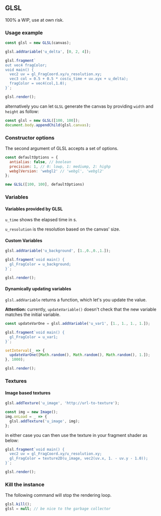 ## GLSL

100% a WIP, use at own risk.

### Usage example

```javascript
const glsl = new GLSL(canvas);

glsl.addVariable('u_delta', [0, 2, 4]);

glsl.fragment`
out vec4 fragColor;
void main() {
  vec2 uv = gl_FragCoord.xy/u_resolution.xy;
  vec3 col = 0.5 + 0.5 * cos(u_time + uv.xyx + u_delta);
  fragColor = vec4(col,1.0);
}`;

glsl.render();
```

alternatively you can let `GLSL` generate the canvas by providing `width` and `height` as follow:
```javascript
const glsl = new GLSL([100, 100]);
document.body.appendChild(glsl.canvas);
```

### Constructor options
The second argument of GLSL accepts a set of options.

```javascript
const defaultOptions = {
  antialias: false, // boolean
  precision: 1, // 0: lowp, 1: mediump, 2: highp
  webglVersion: 'webgl2' // 'webgl', 'webgl2'
};

new GLSL([100, 100], defaultOptions)
```

### Variables

#### Variables provided by GLSL
`u_time` shows the elapsed time in s.

`u_resolution` is the resolution based on the canvas' size.

#### Custom Variables

```javascript
glsl.addVariable('u_background', [1.,0.,0.,1.]);

glsl.fragment`void main() {
  gl_FragColor = u_background;
}`;

glsl.render();
```

#### Dynamically updating variables
`glsl.addVariable` returns a function, which let's you update the value.

**Attention:** currently, `updateVariable()` doesn't check that the new variable matches the initial variable.

```javascript
const updateVarOne = glsl.addVariable('u_var1', [1., 1., 1., 1.]);

glsl.fragment`void main() {
  gl_FragColor = u_var1;
}`;

setInterval(_ => {
  updateVarOne([Math.random(), Math.random(), Math.random(), 1.]);
}, 1000);

glsl.render();
```

### Textures

#### Image based textures
```javascript
glsl.addTexture('u_image', 'http://url-to-texture');
```
```javascript
const img = new Image();
img.onLoad = _ => {
  glsl.addTexture('u_image', img);
};
```

in either case you can then use the texture in your fragment shader as below:

```javascript
glsl.fragment`void main() {
  vec2 uv = gl_FragCoord.xy/u_resolution.xy;
  gl_FragColor = texture2D(u_image, vec2(uv.x, 1. - uv.y - 1.0));
}`;

glsl.render();
```

### Kill the instance
The following command will stop the rendering loop. 
```javascript
glsl.kill();
glsl = null; // be nice to the garbage collector
```
